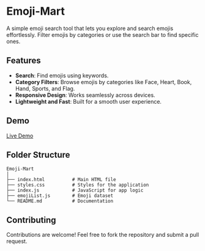 # Emoji-Mart  
A simple emoji search tool that lets you explore and search emojis effortlessly. Filter emojis by categories or use the search bar to find specific ones.  

## Features  
- **Search**: Find emojis using keywords.  
- **Category Filters**: Browse emojis by categories like Face, Heart, Book, Hand, Sports, and Flag.  
- **Responsive Design**: Works seamlessly across devices.  
- **Lightweight and Fast**: Built for a smooth user experience.  

## Demo  
[Live Demo](https://naveen-kumarj.github.io/Emoji-Mart/)  

## Folder Structure
```
Emoji-Mart  
│  
├── index.html          # Main HTML file  
├── styles.css          # Styles for the application  
├── index.js            # JavaScript for app logic  
├── emojiList.js        # Emoji dataset  
└── README.md           # Documentation  
```

## Contributing
Contributions are welcome! Feel free to fork the repository and submit a pull request.
